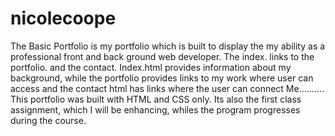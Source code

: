# nicolecoope
The Basic Portfolio is my portfolio which is built to display the my ability  as a professional front and back ground web developer.
The index. links to the portfolio.  and the contact.
Index.html provides information about my background, while the portfolio provides links to my work where user can access
and the contact html has links where the user can connect Me..........
This portfolio was built with HTML and CSS only. Its also the first class assignment, which I will be enhancing, whiles the program progresses during the course. 